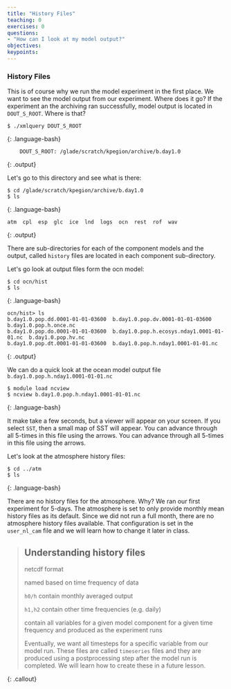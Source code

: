 ```yaml
---
title: "History Files"
teaching: 0
exercises: 0 
questions:
- "How can I look at my model output?"
objectives:
keypoints:
---
```


### History Files
This is of course why we run the model experiment in the first place.  We want to see the model output from our experiment. Where does it go? If the experiment an the archiving ran successfully, model output is located in `DOUT_S_ROOT`. Where is that?

~~~
$ ./xmlquery DOUT_S_ROOT 
~~~
{: .language-bash}

~~~
	DOUT_S_ROOT: /glade/scratch/kpegion/archive/b.day1.0
~~~
{: .output}

Let's go to this directory and see what is there:

~~~
$ cd /glade/scratch/kpegion/archive/b.day1.0
$ ls
~~~
{: .language-bash}

~~~
atm  cpl  esp  glc  ice  lnd  logs  ocn  rest  rof  wav
~~~
{: .output}

There are sub-directories for each of the component models and the output, called `history` files are located in each component sub-directory.

Let's go look at output files form the ocn model:

~~~
$ cd ocn/hist
$ ls
~~~
{: .language-bash}

~~~
ocn/hist> ls
b.day1.0.pop.dd.0001-01-01-03600  b.day1.0.pop.dv.0001-01-01-03600           b.day1.0.pop.h.once.nc
b.day1.0.pop.do.0001-01-01-03600  b.day1.0.pop.h.ecosys.nday1.0001-01-01.nc  b.day1.0.pop.hv.nc
b.day1.0.pop.dt.0001-01-01-03600  b.day1.0.pop.h.nday1.0001-01-01.nc
~~~
{: .output}

We can do a quick look at the ocean model output file `b.day1.0.pop.h.nday1.0001-01-01.nc` 
~~~
$ module load ncview
$ ncview b.day1.0.pop.h.nday1.0001-01-01.nc
~~~
{: .language-bash}

It make take a few seconds, but a viewer will appear on your screen.  If you select `SST`, then a small map of SST will appear. You can advance through all 5-times in this file using the arrows. You can advance through all 5-times in this file using the arrows.

Let's look at the atmosphere history files:
~~~
$ cd ../atm
$ ls 
~~~
{: .language-bash}

There are no history files for the atmosphere.  Why?  We ran our first experiment for 5-days.  The atmosphere is set to only provide monthly mean history files as its default.  Since we did not run a full month, there are no atmosphere history files available. That configuration is set in the `user_nl_cam` file and we will learn how to change it later in class.

> ## Understanding history files
> 
> netcdf format
>
> named based on time frequency of data
>
> `h0/h` contain monthly averaged output
>
> `h1,h2` contain other time frequencies (e.g. daily)
>
> contain all variables for a given model component for a given time frequency and produced as the experiment runs
>
> Eventually, we want all timesteps for a specific variable from our model run.  These files are called `timeseries` files and they are 
> produced using a postprocessing step after the model run is completed. We will learn how to create these in a future lesson.
>
{: .callout}

